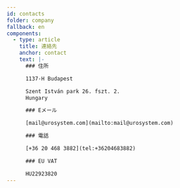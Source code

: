 ```yaml
---
id: contacts
folder: company
fallback: en
components:
  - type: article
    title: 連絡先
    anchor: contact
    text: |-
      ### 住所

      1137-H Budapest

      Szent István park 26. fszt. 2.
      Hungary

      ### Eメール

      [mail@urosystem.com](mailto:mail@urosystem.com)

      ### 電話

      [+36 20 468 3882](tel:+36204683882)

      ### EU VAT

      HU22923820
---
```

